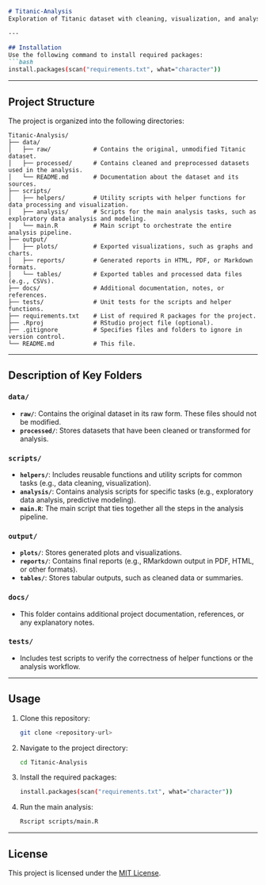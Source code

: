 ```markdown
# Titanic-Analysis
Exploration of Titanic dataset with cleaning, visualization, and analysis. This project was created as part of our studies. It serves as a hands-on exercise to apply concepts such as statistical analysis in R.

---

## Installation
Use the following command to install required packages:
```bash
install.packages(scan("requirements.txt", what="character"))
```

---

## Project Structure
The project is organized into the following directories:

```
Titanic-Analysis/
├── data/
│   ├── raw/            # Contains the original, unmodified Titanic dataset.
│   ├── processed/      # Contains cleaned and preprocessed datasets used in the analysis.
│   └── README.md       # Documentation about the dataset and its sources.
├── scripts/
│   ├── helpers/        # Utility scripts with helper functions for data processing and visualization.
│   ├── analysis/       # Scripts for the main analysis tasks, such as exploratory data analysis and modeling.
│   └── main.R          # Main script to orchestrate the entire analysis pipeline.
├── output/
│   ├── plots/          # Exported visualizations, such as graphs and charts.
│   ├── reports/        # Generated reports in HTML, PDF, or Markdown formats.
│   └── tables/         # Exported tables and processed data files (e.g., CSVs).
├── docs/               # Additional documentation, notes, or references.
├── tests/              # Unit tests for the scripts and helper functions.
├── requirements.txt    # List of required R packages for the project.
├── .Rproj              # RStudio project file (optional).
├── .gitignore          # Specifies files and folders to ignore in version control.
└── README.md           # This file.
```

---

## Description of Key Folders
### `data/`
- **`raw/`**: Contains the original dataset in its raw form. These files should not be modified.
- **`processed/`**: Stores datasets that have been cleaned or transformed for analysis.

### `scripts/`
- **`helpers/`**: Includes reusable functions and utility scripts for common tasks (e.g., data cleaning, visualization).
- **`analysis/`**: Contains analysis scripts for specific tasks (e.g., exploratory data analysis, predictive modeling).
- **`main.R`**: The main script that ties together all the steps in the analysis pipeline.

### `output/`
- **`plots/`**: Stores generated plots and visualizations.
- **`reports/`**: Contains final reports (e.g., RMarkdown output in PDF, HTML, or other formats).
- **`tables/`**: Stores tabular outputs, such as cleaned data or summaries.

### `docs/`
- This folder contains additional project documentation, references, or any explanatory notes.

### `tests/`
- Includes test scripts to verify the correctness of helper functions or the analysis workflow.

---

## Usage
1. Clone this repository:
   ```bash
   git clone <repository-url>
   ```
2. Navigate to the project directory:
   ```bash
   cd Titanic-Analysis
   ```
3. Install the required packages:
   ```bash
   install.packages(scan("requirements.txt", what="character"))
   ```
4. Run the main analysis:
   ```bash
   Rscript scripts/main.R
   ```

---

## License
This project is licensed under the [MIT License](LICENSE).
```